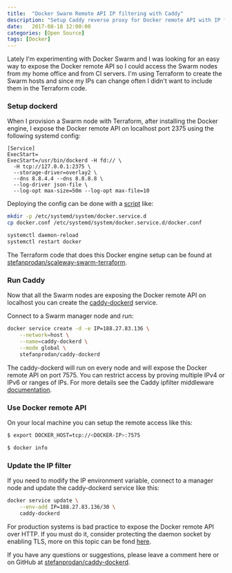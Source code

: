 ```yaml
---
title:  "Docker Swarm Remote API IP filtering with Caddy"
description: "Setup Caddy reverse proxy for Docker remote API with IP filtering"
date:   2017-08-18 12:00:00
categories: [Open Source]
tags: [Docker]
---
```


Lately I'm experimenting with Docker Swarm and I was looking for an easy way to expose the Docker remote API 
so I could access the Swarm nodes from my home office and from CI servers. 
I'm using Terraform to create the Swarm hosts and since my IPs can change often I didn't want to include 
them in the Terraform code.

### Setup dockerd

When I provision a Swarm node with Terraform, after installing the Docker engine, 
I expose the Docker remote API on localhost port 2375 using the following systemd config: 

```
[Service]
ExecStart=
ExecStart=/usr/bin/dockerd -H fd:// \
  -H tcp://127.0.0.1:2375 \
  --storage-driver=overlay2 \
  --dns 8.8.4.4 --dns 8.8.8.8 \
  --log-driver json-file \
  --log-opt max-size=50m --log-opt max-file=10
```

Deploying the config can be done with a [script](https://github.com/stefanprodan/caddy-dockerd/tree/master/dockerd) like:

```bash
mkdir -p /etc/systemd/system/docker.service.d
cp docker.conf /etc/systemd/system/docker.service.d/docker.conf

systemctl daemon-reload
systemctl restart docker
```

The Terraform code that does this Docker engine setup can be found at 
[stefanprodan/scaleway-swarm-terraform](https://github.com/stefanprodan/scaleway-swarm-terraform).

### Run Caddy

Now that all the Swarm nodes are exposing the Docker remote API on localhost you can create 
the [caddy-dockerd](https://github.com/stefanprodan/caddy-dockerd) service. 

Connect to a Swarm manager node and run: 

```bash
docker service create -d -e IP=188.27.83.136 \
    --network=host \
    --name=caddy-dockerd \
    --mode global \
    stefanprodan/caddy-dockerd
```

The caddy-dockerd will run on every node and will expose the Docker remote API on port 7575. 
You can restrict access by proving multiple IPv4 or IPv6 or ranges of IPs. 
For more details see the Caddy ipfilter middleware [documentation](https://github.com/pyed/ipfilter/blob/master/README.md). 

### Use Docker remote API

On your local machine you can setup the remote access like this:

```bash
$ export DOCKER_HOST=tcp://<DOCKER-IP>:7575

$ docker info
```

### Update the IP filter

If you need to modify the IP environment variable, connect to a manager node and update the caddy-dockerd service like this:

```bash
docker service update \
    --env-add IP=188.27.83.136/30 \
    caddy-dockerd
```

For production systems is bad practice to expose the Docker remote API over HTTP. 
If you must do it, consider protecting the daemon socket by enabling TLS, 
more on this topic can be fond [here](https://docs.docker.com/engine/security/https/).

If you have any questions or suggestions, please leave a comment here or on GitHub at 
[stefanprodan/caddy-dockerd](https://github.com/stefanprodan/caddy-dockerd).
